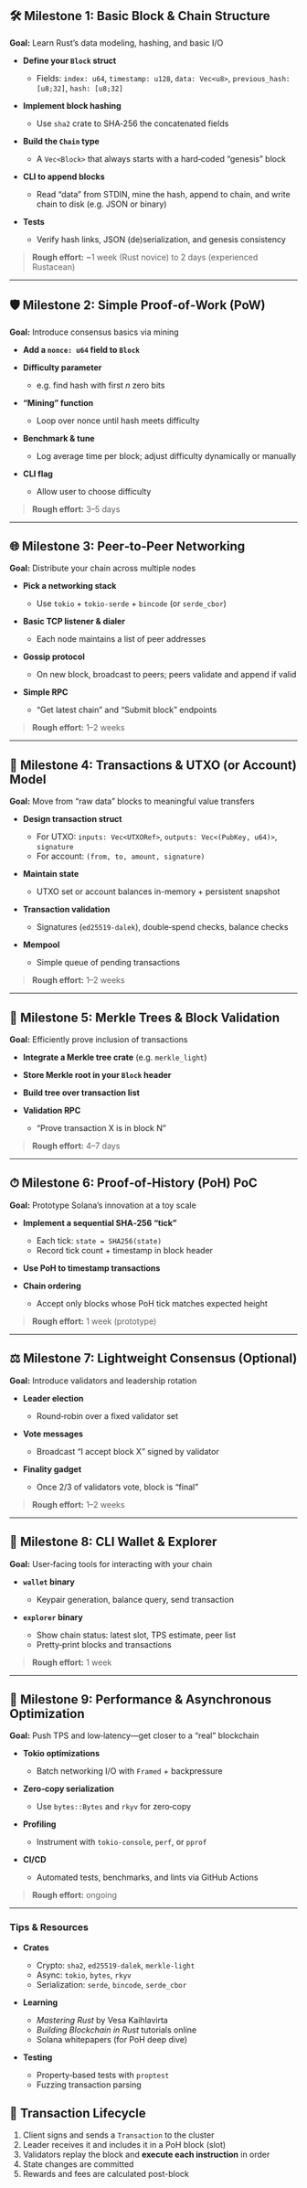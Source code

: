 
## 🛠 Milestone 1: Basic Block & Chain Structure

**Goal:** Learn Rust’s data modeling, hashing, and basic I/O

* **Define your `Block` struct**
  * Fields: `index: u64`, `timestamp: u128`, `data: Vec<u8>`, `previous_hash: [u8;32]`, `hash: [u8;32]`

* **Implement block hashing**
  * Use `sha2` crate to SHA‑256 the concatenated fields

* **Build the `Chain` type**
  * A `Vec<Block>` that always starts with a hard‑coded “genesis” block

* **CLI to append blocks**
  * Read “data” from STDIN, mine the hash, append to chain, and write chain to disk (e.g. JSON or binary)

* **Tests**
  * Verify hash links, JSON (de)serialization, and genesis consistency

> **Rough effort:** \~1 week (Rust novice) to 2 days (experienced Rustacean)

---

## 🛡 Milestone 2: Simple Proof‑of‑Work (PoW)

**Goal:** Introduce consensus basics via mining

* **Add a `nonce: u64` field to `Block`**
* **Difficulty parameter**

  * e.g. find hash with first *n* zero bits
* **“Mining” function**

  * Loop over nonce until hash meets difficulty
* **Benchmark & tune**

  * Log average time per block; adjust difficulty dynamically or manually
* **CLI flag**

  * Allow user to choose difficulty

> **Rough effort:** 3–5 days

---

## 🌐 Milestone 3: Peer‑to‑Peer Networking

**Goal:** Distribute your chain across multiple nodes

* **Pick a networking stack**

  * Use `tokio` + `tokio‑serde` + `bincode` (or `serde_cbor`)
* **Basic TCP listener & dialer**

  * Each node maintains a list of peer addresses
* **Gossip protocol**

  * On new block, broadcast to peers; peers validate and append if valid
* **Simple RPC**

  * “Get latest chain” and “Submit block” endpoints

> **Rough effort:** 1–2 weeks

---

## 💸 Milestone 4: Transactions & UTXO (or Account) Model

**Goal:** Move from “raw data” blocks to meaningful value transfers

* **Design transaction struct**

  * For UTXO: `inputs: Vec<UTXORef>`, `outputs: Vec<(PubKey, u64)>`, `signature`
  * For account: `(from, to, amount, signature)`
* **Maintain state**

  * UTXO set or account balances in-memory + persistent snapshot
* **Transaction validation**

  * Signatures (`ed25519-dalek`), double‑spend checks, balance checks
* **Mempool**

  * Simple queue of pending transactions

> **Rough effort:** 1–2 weeks

---

## 🌲 Milestone 5: Merkle Trees & Block Validation

**Goal:** Efficiently prove inclusion of transactions

* **Integrate a Merkle tree crate** (e.g. `merkle_light`)
* **Store Merkle root in your `Block` header**
* **Build tree over transaction list**
* **Validation RPC**

  * “Prove transaction X is in block N”

> **Rough effort:** 4–7 days

---

## ⏱ Milestone 6: Proof‑of‑History (PoH) PoC

**Goal:** Prototype Solana’s innovation at a toy scale

* **Implement a sequential SHA‑256 “tick”**

  * Each tick: `state = SHA256(state)`
  * Record tick count + timestamp in block header
* **Use PoH to timestamp transactions**
* **Chain ordering**

  * Accept only blocks whose PoH tick matches expected height

> **Rough effort:** 1 week (prototype)

---

## ⚖️ Milestone 7: Lightweight Consensus (Optional)

**Goal:** Introduce validators and leadership rotation

* **Leader election**

  * Round‑robin over a fixed validator set
* **Vote messages**

  * Broadcast “I accept block X” signed by validator
* **Finality gadget**

  * Once 2/3 of validators vote, block is “final”

> **Rough effort:** 1–2 weeks

---

## 🧰 Milestone 8: CLI Wallet & Explorer

**Goal:** User‑facing tools for interacting with your chain

* **`wallet` binary**

  * Keypair generation, balance query, send transaction
* **`explorer` binary**

  * Show chain status: latest slot, TPS estimate, peer list
  * Pretty‑print blocks and transactions

> **Rough effort:** 1 week

---

## 🚀 Milestone 9: Performance & Asynchronous Optimization

**Goal:** Push TPS and low‑latency—get closer to a “real” blockchain

* **Tokio optimizations**

  * Batch networking I/O with `Framed` + backpressure
* **Zero‑copy serialization**

  * Use `bytes::Bytes` and `rkyv` for zero‑copy
* **Profiling**

  * Instrument with `tokio-console`, `perf`, or `pprof`
* **CI/CD**

  * Automated tests, benchmarks, and lints via GitHub Actions

> **Rough effort:** ongoing

---

### Tips & Resources

* **Crates**

  * Crypto: `sha2`, `ed25519-dalek`, `merkle-light`
  * Async: `tokio`, `bytes`, `rkyv`
  * Serialization: `serde`, `bincode`, `serde_cbor`
* **Learning**

  * *Mastering Rust* by Vesa Kaihlavirta
  * *Building Blockchain in Rust* tutorials online
  * Solana whitepapers (for PoH deep dive)
* **Testing**

  * Property‑based tests with `proptest`
  * Fuzzing transaction parsing

## 🔄 Transaction Lifecycle

1. Client signs and sends a `Transaction` to the cluster
2. Leader receives it and includes it in a PoH block (slot)
3. Validators replay the block and **execute each instruction** in order
4. State changes are committed
5. Rewards and fees are calculated post-block
